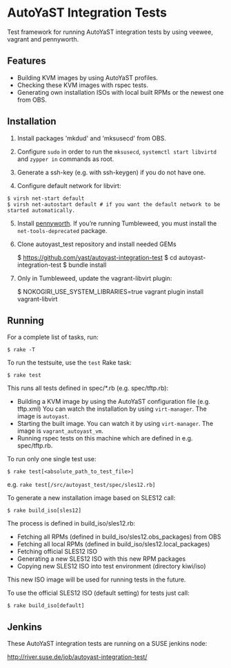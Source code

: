 AutoYaST Integration Tests
===========================

Test framework for running AutoYaST integration tests by using veewee,
 vagrant and pennyworth.

Features
--------

  * Building KVM images by using AutoYaST profiles.
  * Checking these KVM images with rspec tests.
  * Generating own installation ISOs with local built RPMs or the newest one from OBS.


Installation
------------

  1. Install packages 'mkdud' and 'mksusecd' from OBS.

  2. Configure `sudo` in order to run the `mksusecd`, `systemctl start
     libvirtd` and `zypper in` commands as root.

  3. Generate a ssh-key (e.g. with ssh-keygen) if you do not have one.

  4. Configure default network for libvirt:

    $ virsh net-start default
    $ virsh net-autostart default # if you want the default network to be started automatically.

  5. Install [pennyworth](https://github.com/SUSE/pennyworth#installation). If you’re running Tumbleweed,
     you must install the `net-tools-deprecated` package.

  6. Clone autoyast_test repository and install needed GEMs

        $ https://github.com/yast/autoyast-integration-test
        $ cd autoyast-integration-test
        $ bundle install

  7. Only in Tumbleweed, update the vagrant-libvirt plugin:

        $ NOKOGIRI_USE_SYSTEM_LIBRARIES=true vagrant plugin install vagrant-libvirt



Running
-------

For a complete list of tasks, run:

    $ rake -T

To run the testsuite, use the `test` Rake task:

    $ rake test

This runs all tests defined in spec/*.rb (e.g. spec/tftp.rb):
* Building a KVM image by using the AutoYaST configuration file (e.g. tftp.xml)
      You can watch the installation by using `virt-manager`. The image is `autoyast`.
* Starting the built image.
  You can watch it by using `virt-manager`. The image is `vagrant_autoyast_vm`.
* Running rspec tests on this machine which are defined in e.g. spec/tftp.rb.

To run only one single test use:

    $ rake test[<absolute_path_to_test_file>]

e.g. `rake test[/src/autoyast_test/spec/sles12.rb]`

To generate a new installation image based on SLES12 call:

    $ rake build_iso[sles12]

The process is defined in build_iso/sles12.rb:

* Fetching all RPMs (defined in build_iso/sles12.obs_packages) from OBS
* Fetching all local RPMs (defined in build_iso/sles12.local_packages)
* Fetching official SLES12 ISO
* Generating a new SLES12 ISO with this new RPM packages
* Copying new SLES12 ISO into test environment (directory kiwi/iso)

This new ISO image will be used for running tests in the future.

To use the official SLES12 ISO (default setting) for tests just call:

    $ rake build_iso[default]


Jenkins
-------

These AutoYaST integration tests are running on a SUSE jenkins node:

http://river.suse.de/job/autoyast-integration-test/
